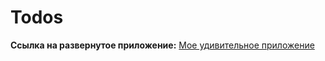 # Todos

**Ссылка на развернутое приложение:** [Мое удивительное приложение](https://github.com/dyussenova/TODO-3-2.git)
